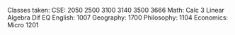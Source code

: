 Classes taken:
  CSE:
    2050
    2500
    3100
    3140
    3500
    3666
  Math: 
    Calc 3 
    Linear Algebra
    Dif EQ 
  English:
    1007
  Geography:
    1700
  Philosophy:
    1104
  Economics:
    Micro 1201
